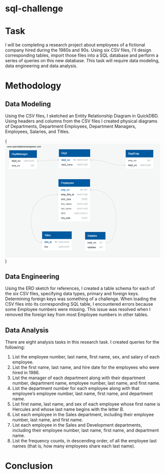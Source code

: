 # sql-challenge

# Task
I will be completing a research project about employees of a fictional company hired during the 1980s and 90s. Using six CSV files, I'll design corresponding tables, import those files into a SQL database and perform a series of queries on this new database. This task will require data modeling, data engineering and data analysis.

# Methodology 
## Data Modeling
Using the CSV files, I sketched an Entity Relationship Diagram in QuickDBD. Using headers and columns from the CSV files I created physical diagrams of Departments, Department Employees, Department Managers, Employees, Salaries, and Titles.

(![ERD Sketch](EmployeeSQL/data_modeling_removed%20FKs.png))

## Data Engineering
Using the ERD sketch for references, I created a table schema for each of the six CSV files, specifying data types, primary and foreign keys. Determining foreign keys was something of a challenge. When loading the CSV files into its corresponding SQL table, I encountered errors because some Employee numbers were missing. This issue was resolved when I removed the foreign key from most Employee numbers in other tables.

## Data Analysis
There are eight analysis tasks in this research task. I created queries for the following:
1. List the employee number, last name, first name, sex, and salary of each employee.
2. List the first name, last name, and hire date for the employees who were hired in 1986.
3. List the manager of each department along with their department number, department name, employee number, last name, and first name.
4. List the department number for each employee along with that employee’s employee number, last name, first name, and department name.
5. List first name, last name, and sex of each employee whose first name is Hercules and whose last name begins with the letter B.
6. List each employee in the Sales department, including their employee number, last name, and first name.
7. List each employee in the Sales and Development departments, including their employee number, last name, first name, and department name.
8. List the frequency counts, in descending order, of all the employee last names (that is, how many employees share each last name).

# Conclusion

